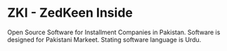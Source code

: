# ZKI - ZedKeen Inside

Open Source Software for Installment Companies in Pakistan. Software is designed for Pakistani Markeet. Stating software language is Urdu.
